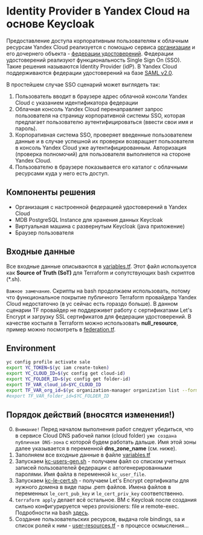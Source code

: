 # Identity Provider в Yandex Cloud на основе Keycloak 

Предоставление доступа корпоративным пользователям к облачным ресурсам Yandex Cloud реализуется с помощью сервиса [организации](https://cloud.yandex.ru/docs/organization/) и его дочернего объекта - [федерации удостоверений](https://cloud.yandex.ru/docs/organization/add-federation). Федерации удостоверений реализуют функциональность Single Sign On (SSO). Такие решения называются Identity Provider (idP). В Yandex Cloud поддерживаются федерации удостоверений на базе [SAML v2.0](https://wiki.oasis-open.org/security). 

В простейшем случае SSO сценарий может выглядеть так:
1. Пользователь вводит в браузере адрес облачной консоли Yandex Cloud с указанием идентификатора федерации
2. Облачная консоль Yandex Cloud перенаправляет запрос пользователя на страницу корпоративной системы SSO, которая предлагает пользователю аутентифицироваться (ввести свои имя и пароль).
3. Корпоративная система SSO, проверяет введенные пользователем данные и в случае успешной их проверки возвращает пользователя в консоль Yandex Cloud уже аутентифицированным. Авторизация (проверка полномочий) для пользователя выполняется на стороне Yandex Cloud.
4. Пользователю в браузере показывается его каталог с облачными ресурсами куда у него есть доступ.

## Компоненты решения
* Организация с настроенной федерацией удостоверений в Yandex Cloud
* MDB PostgreSQL Instance для хранения данных Keycloak 
* Виртуальная машина с развернутым Keycloak (java приложение)
* Браузер пользователя

## Входные данные
Все входные данные описываются в [variables.tf](./variables.tf). Этот файл используется как **Source of Truth (SoT)** для Terraform и сопутствующих bash скриптов (*.sh). 

`Важное замечание`. Cкрипты на bash продолжаем использовать, потому что функциональное покрытие публичного Terraform провайдера Yandex Cloud недостаточно (в yc сейчас есть гораздо больше). В данном сценарии TF провайдер не поддерживет работу с сертификатами Let's Encrypt и загрузку SSL сертификатов для федерации удостоверений. В качестве костыля в Terraform можно использовать **null_resource**, пример можно посмотреть в [federation.tf](./federation.tf).

## Environment
```bash
yc config profile activate sale
export YC_TOKEN=$(yc iam create-token)
export YC_CLOUD_ID=$(yc config get cloud-id)
export YC_FOLDER_ID=$(yc config get folder-id)
export TF_VAR_cloud_id=$YC_CLOUD_ID
export TF_VAR_org_id=$(yc organization-manager organization list --format=json | jq -r '.[] .id')
#export TF_VAR_folder_id=$YC_FOLDER_ID
```

## Порядок действий (вносятся изменения!)
0. `Внимание!` Перед началом выполнения работ следует убедиться, что в сервисе Cloud DNS рабочей папки (cloud folder) `уже создана публичная DNS-зона` с которой будем работать дальше. Имя этой зоны далее указывается в переменной **dns_zone_name** (см. ниже).
1. Заполняем все входные данные в файле [variables.tf](./variables.tf)
2. Запускаем [kc-users-gen.sh](./kc-users-gen.sh) - получаем файл со списком учетных записей пользователей федерации с автогенерированными паролями. Имя файла в переменной `kc_user_file`.
3. Запускаем [kc-le-cert.sh](./kc-le-cert.sh) - получаем Let's Encrypt сертификаты для нужного домена в виде пары .pem файлов. Имена файлов в переменных `le_cert_pub_key` и `le_cert_priv_key` соответственно.
4. `terraform apply` делает всё остальное. ВМ с Keycloak после создания сильно конфигурируется через provisioners: file и remote-exec. Подробности на bash [здесь](./kc-setup.sh). 
5. Создание пользовательских ресурсов, выдача role bindings, sa и список ролей к ним - [user-resources.tf](./user-resources.tf) - в процессе осмысления...
